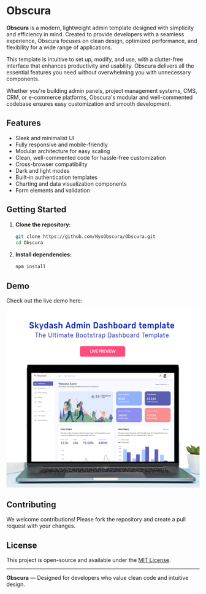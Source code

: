# Obscura

**Obscura** is a modern, lightweight admin template designed with simplicity and efficiency in mind. Created to provide developers with a seamless experience, Obscura focuses on clean design, optimized performance, and flexibility for a wide range of applications.

This template is intuitive to set up, modify, and use, with a clutter-free interface that enhances productivity and usability. Obscura delivers all the essential features you need without overwhelming you with unnecessary components.

Whether you're building admin panels, project management systems, CMS, CRM, or e-commerce platforms, Obscura's modular and well-commented codebase ensures easy customization and smooth development.

## Features

- Sleek and minimalist UI
- Fully responsive and mobile-friendly
- Modular architecture for easy scaling
- Clean, well-commented code for hassle-free customization
- Cross-browser compatibility
- Dark and light modes
- Built-in authentication templates
- Charting and data visualization components
- Form elements and validation

## Getting Started

1. **Clone the repository:**

   ```bash
   git clone https://github.com/NyxObscura/Obscura.git
   cd Obscura
   ```

2. **Install dependencies:**

   ```bash
   npm install
   ```

## Demo

Check out the live demo here:

[![N|Solid](preview.jpg)](https://obscura.icu)

## Contributing

We welcome contributions! Please fork the repository and create a pull request with your changes.

## License

This project is open-source and available under the [MIT License](LICENSE).

---

**Obscura** — Designed for developers who value clean code and intuitive design.


